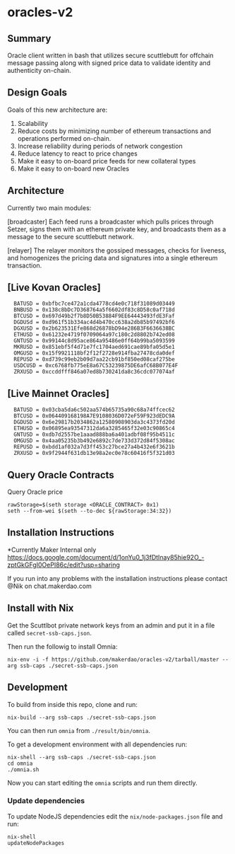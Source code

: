 # oracles-v2

## Summary

Oracle client written in bash that utilizes secure scuttlebutt for offchain message passing along with signed price data to validate identity and authenticity on-chain.

## Design Goals

Goals of this new architecture are:
  1. Scalability
  2. Reduce costs by minimizing number of ethereum transactions and operations performed on-chain.
  3. Increase reliability during periods of network congestion
  4. Reduce latency to react to price changes
  5. Make it easy to on-board price feeds for new collateral types
  6. Make it easy to on-board new Oracles
 
## Architecture
Currently two main modules:

[broadcaster]
Each feed runs a broadcaster which pulls prices through Setzer, signs them with an ethereum private key, and broadcasts them as a message to the secure scuttlebutt network.

[relayer]
The relayer monitors the gossiped messages, checks for liveness, and homogenizes the pricing data and signatures into a single ethereum transaction.

## [Live Kovan Oracles]
      BATUSD = 0xbfbc7ce472a1cda4778cd4e0c718f31089d03449
      BNBUSD = 0x138c8bDc7D368764a5f6602df83c8D58c0af718d
      BTCUSD = 0x697d49b2f7b8D50B53884F9EE64443493fdE3Faf
      DGDUSd = 0xd961f51b334ac4d4b470cc638a2db85b97492bf6
      DGXUSD = 0x2b623531Efe868d26878bD94e286B3F6636638BC
      ETHUSD = 0x61232e4719f0709064a97c180c2d8802b742ed08
      GNTUSD = 0x99144c8d95ace864a95486e0ff64b99ba5093599
      MKRUSD = 0x851ebf5f4d71e7fc1704aed691cae89bfa05d5e1
      OMGUSD = 0x15f9921118bf2f12f2728e914fba27478cda0def
      REPUSD = 0xd739c99eb2b09d7aa22cb91bf850ed08caf275be
      USDCUSD = 0xc6768fb775eE8a67C53239875DE6afC68B077E4F
      ZRXUSD = 0xccddfff846a07ed8b730241da8c36cdc077074af   

## [Live Mainnet Oracles]
      BATUSD = 0x03cba5da6c502aa574b65735a90c68a74ffcec62
      BTCUSD = 0x064409168198A7E9108036D072eF59F923dEDC9A
      DGDUSD = 0x6e29817b2034862a12580908903da3c4373fd20d
      ETHUSD = 0x06895ea93547312da6a3285465f32e03c90865c4
      GNTUSD = 0xdb7d2557be1aaad888ba6a401adbf08f95b4511c
      OMGUSD = 0x4aa05235b3b492e6892c7de733d372d84f5308ac
      REPUSD = 0xbdd1af032a7d3ff453c27bce27a4b432e6f3621b
      ZRXUSD = 0x9f2944f631db13e98a2ec0e78c60416f5f321d03


## Query Oracle Contracts
	 
Query Oracle price   
```
rawStorage=$(seth storage <ORACLE_CONTRACT> 0x1)
seth --from-wei $(seth --to-dec ${rawStorage:34:32})
```
	    
## Installation Instructions

*Currently Maker Internal only
https://docs.google.com/document/d/1onYu0_1j3fDtInay85hie92O_-zptGkGFgI0OePI86c/edit?usp=sharing

If you run into any problems with the installation instructions please contact @Nik on chat.makerdao.com

## Install with Nix

Get the Scuttlbot private network keys from an admin and put it in a file called
`secret-ssb-caps.json`.

Then run the followig to install Omnia:

```
nix-env -i -f https://github.com/makerdao/oracles-v2/tarball/master --arg ssb-caps ./secret-ssb-caps.json
```

## Development

To build from inside this repo, clone and run:

```
nix-build --arg ssb-caps ./secret-ssb-caps.json
```

You can then run `omnia` from `./result/bin/omnia`.

To get a development environment with all dependencies run:

```
nix-shell --arg ssb-caps ./secret-ssb-caps.json
cd omnia
./omnia.sh
```

Now you can start editing the `omnia` scripts and run them directly.

### Update dependencies

To update NodeJS dependencies edit the `nix/node-packages.json` file and run:

```
nix-shell
updateNodePackages
```
